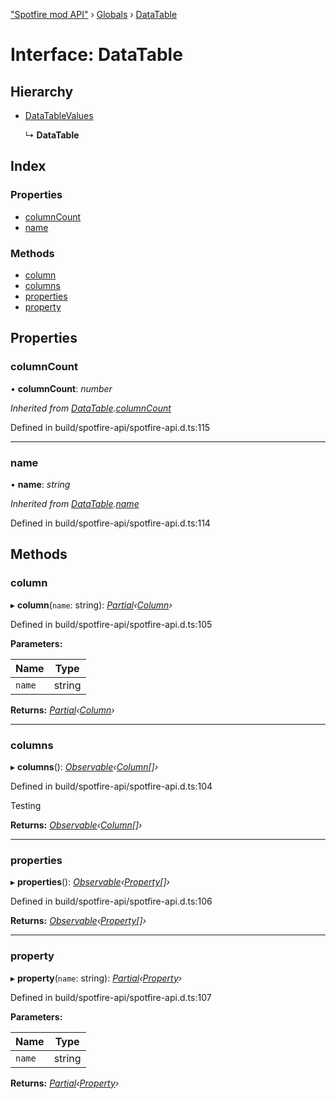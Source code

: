 ["Spotfire mod API"](../README.md) › [Globals](../globals.md) › [DataTable](datatable.md)

# Interface: DataTable

## Hierarchy

* [DataTableValues](datatablevalues.md)

  ↳ **DataTable**

## Index

### Properties

* [columnCount](datatable.md#columncount)
* [name](datatable.md#name)

### Methods

* [column](datatable.md#column)
* [columns](datatable.md#columns)
* [properties](datatable.md#properties)
* [property](datatable.md#property)

## Properties

###  columnCount

• **columnCount**: *number*

*Inherited from [DataTable](datatable.md).[columnCount](datatable.md#columncount)*

Defined in build/spotfire-api/spotfire-api.d.ts:115

___

###  name

• **name**: *string*

*Inherited from [DataTable](datatable.md).[name](datatable.md#name)*

Defined in build/spotfire-api/spotfire-api.d.ts:114

## Methods

###  column

▸ **column**(`name`: string): *[Partial](../globals.md#partial)‹[Column](column.md)›*

Defined in build/spotfire-api/spotfire-api.d.ts:105

**Parameters:**

Name | Type |
------ | ------ |
`name` | string |

**Returns:** *[Partial](../globals.md#partial)‹[Column](column.md)›*

___

###  columns

▸ **columns**(): *[Observable](observable.md)‹[Column](column.md)[]›*

Defined in build/spotfire-api/spotfire-api.d.ts:104

Testing

**Returns:** *[Observable](observable.md)‹[Column](column.md)[]›*

___

###  properties

▸ **properties**(): *[Observable](observable.md)‹[Property](property.md)[]›*

Defined in build/spotfire-api/spotfire-api.d.ts:106

**Returns:** *[Observable](observable.md)‹[Property](property.md)[]›*

___

###  property

▸ **property**(`name`: string): *[Partial](../globals.md#partial)‹[Property](property.md)›*

Defined in build/spotfire-api/spotfire-api.d.ts:107

**Parameters:**

Name | Type |
------ | ------ |
`name` | string |

**Returns:** *[Partial](../globals.md#partial)‹[Property](property.md)›*
